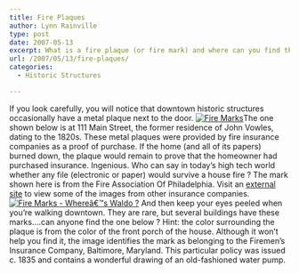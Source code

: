 ```yaml
---
title: Fire Plaques
author: Lynn Rainville
type: post
date: 2007-05-13
excerpt: What is a fire plaque (or fire mark) and where can you find them downtown ?
url: /2007/05/13/fire-plaques/
categories:
  - Historic Structures

---
```

If you look carefully, you will notice that downtown historic structures occasionally have a metal plaque next to the door. <a href="http://www.locohistory.org/blog/?attachment_id=116" rel="attachment wp-att-116" title="Fire Marks"><img src="http://www.locohistory.org/blog/wp-content/uploads/2007/05/fireplaque.jpg" alt="Fire Marks" /></a>The one shown below is at 111 Main Street, the former residence of John Vowles, dating to the 1820s. These metal plaques were provided by fire insurance companies as a proof of purchase. If the home (and all of its papers) burned down, the plaque would remain to prove that the homeowner had purchased insurance. Ingenious. Who can say in today&#8217;s high tech world whether any file (electronic or paper) would survive a house fire ? The mark shown here is from the Fire Association Of Philadelphia. Visit an [external site][1] to view some of the images from other insurance companies. <a href="http://www.locohistory.org/blog/?attachment_id=118" rel="attachment wp-att-118" title="Fire Marks - Whereâ€™s Waldo ?"><img src="http://www.locohistory.org/blog/wp-content/uploads/2007/05/fireplaque2.jpg" alt="Fire Marks - Whereâ€™s Waldo ?" /></a> And then keep your eyes peeled when you&#8217;re walking downtown. They are rare, but several buildings have these marks&#8230;.can anyone find the one below ? Hint: the color surrounding the plaque is from the color of the front porch of the house. Although it won&#8217;t help you find it, the image identifies the mark as belonging to the Firemen&#8217;s Insurance Company, Baltimore, Maryland. This particular policy was issued c. 1835 and contains a wonderful drawing of an old-fashioned water pump.

 [1]: http://www.hammerdown.com/marks.html
